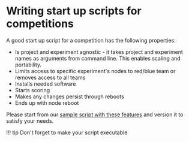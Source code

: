 # Writing start up scripts for competitions

A good start up script for a competition has the following properties:

- Is project and experiment agnostic - it takes project and experiment names as arguments from command line. This enables scaling and portability.
- Limits access to specific experiment's nodes to red/blue team or removes access to all teams
- Installs needed software
- Starts scoring
- Makes any changes persist through reboots
- Ends up with node reboot

Please start from our [sample script with these features](start.pl) and version it to satisfy your needs.

!!! tip
    Don't forget to make your script executable
